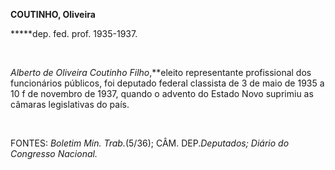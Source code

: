 **COUTINHO, Oliveira**

**\***dep. fed. prof. 1935-1937.

 

*Alberto de Oliveira Coutinho Filho*,**eleito representante profissional
dos funcionários públicos, foi deputado federal classista de 3 de maio
de 1935 a 10 f de novembro de 1937, quando o advento do Estado Novo
suprimiu as câmaras legislativas do país.

 

FONTES: *Boletim Min. Trab.*(5/36); CÂM. DEP.*Deputados; Diário do
Congresso Nacional.*

 
